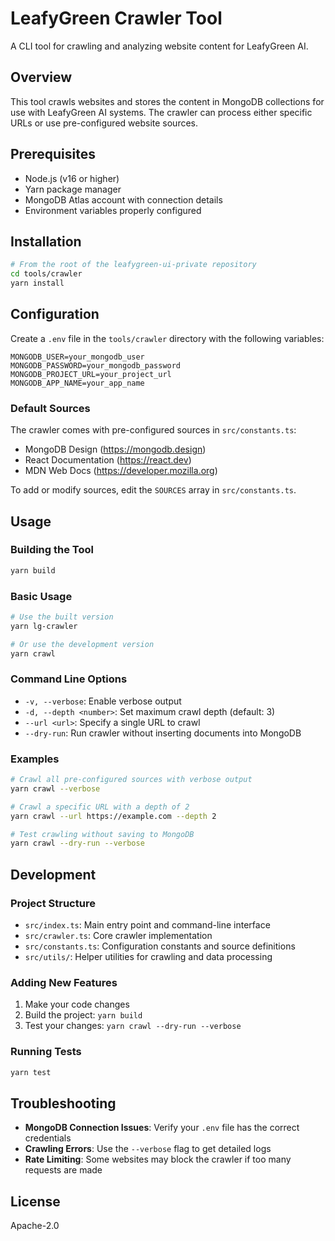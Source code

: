 # LeafyGreen Crawler Tool

A CLI tool for crawling and analyzing website content for LeafyGreen AI.

## Overview

This tool crawls websites and stores the content in MongoDB collections for use with LeafyGreen AI systems. The crawler can process either specific URLs or use pre-configured website sources.

## Prerequisites

- Node.js (v16 or higher)
- Yarn package manager
- MongoDB Atlas account with connection details
- Environment variables properly configured

## Installation

```bash
# From the root of the leafygreen-ui-private repository
cd tools/crawler
yarn install
```

## Configuration

Create a `.env` file in the `tools/crawler` directory with the following variables:

```
MONGODB_USER=your_mongodb_user
MONGODB_PASSWORD=your_mongodb_password
MONGODB_PROJECT_URL=your_project_url
MONGODB_APP_NAME=your_app_name
```

### Default Sources

The crawler comes with pre-configured sources in `src/constants.ts`:

- MongoDB Design (https://mongodb.design)
- React Documentation (https://react.dev)
- MDN Web Docs (https://developer.mozilla.org)

To add or modify sources, edit the `SOURCES` array in `src/constants.ts`.

## Usage

### Building the Tool

```bash
yarn build
```

### Basic Usage

```bash
# Use the built version
yarn lg-crawler

# Or use the development version
yarn crawl
```

### Command Line Options

- `-v, --verbose`: Enable verbose output
- `-d, --depth <number>`: Set maximum crawl depth (default: 3)
- `--url <url>`: Specify a single URL to crawl
- `--dry-run`: Run crawler without inserting documents into MongoDB

### Examples

```bash
# Crawl all pre-configured sources with verbose output
yarn crawl --verbose

# Crawl a specific URL with a depth of 2
yarn crawl --url https://example.com --depth 2

# Test crawling without saving to MongoDB
yarn crawl --dry-run --verbose
```

## Development

### Project Structure

- `src/index.ts`: Main entry point and command-line interface
- `src/crawler.ts`: Core crawler implementation
- `src/constants.ts`: Configuration constants and source definitions
- `src/utils/`: Helper utilities for crawling and data processing

### Adding New Features

1. Make your code changes
2. Build the project: `yarn build`
3. Test your changes: `yarn crawl --dry-run --verbose`

### Running Tests

```bash
yarn test
```

## Troubleshooting

- **MongoDB Connection Issues**: Verify your `.env` file has the correct credentials
- **Crawling Errors**: Use the `--verbose` flag to get detailed logs
- **Rate Limiting**: Some websites may block the crawler if too many requests are made

## License

Apache-2.0
